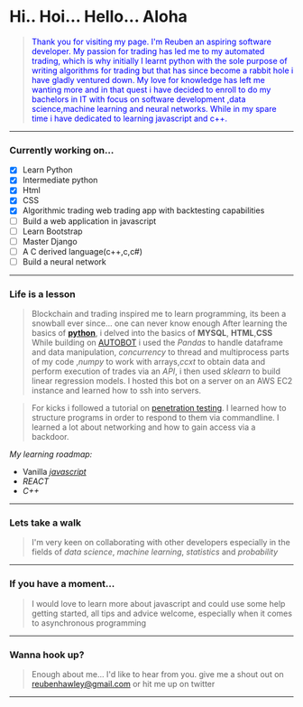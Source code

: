 # Hi.. Hoi... Hello... Aloha
> <span style="color:blue"> Thank you for visiting my page. I'm Reuben an aspiring software developer. My passion for trading has led me to my automated trading, which is why initially I learnt python with the sole purpose of writing algorithms for trading but that has since become a rabbit hole i have gladly ventured down. My love for knowledge has left me wanting more and in that quest i have decided to enroll to do my bachelors in IT with focus on software development ,data science,machine learning and neural networks. While in my spare time i have dedicated to learning javascript and c++. </span>
---
### Currently working on...
- [x] Learn Python
- [x] Intermediate python
- [x] Html
- [x] CSS
- [x] Algorithmic trading web trading app with backtesting capabilities
- [ ] Build a web application in javascript
- [ ] Learn Bootstrap
- [ ] Master Django
- [ ] A C derived language(c++,c,c#)
- [ ] Build a neural network

---
### Life is a lesson
>Blockchain and trading inspired me to learn programming, its been a snowball ever since... one can never know enough
After learning the basics of [**python**](https://www.spronck.net/pythonbook/dutchindex.xhtml), i delved into the basics of **MYSQL**, **HTML**,**CSS**
While building on [AUTOBOT](https://github.com/ReubenHawley/Autobot) i used the *Pandas* to handle dataframe and data manipulation, *concurrency* to thread and multiprocess parts of my code ,*numpy* to work with arrays,*ccxt* to obtain data and perform execution of trades via an *API*, i then used *sklearn* to build linear regression models. I hosted this bot on a server on an AWS EC2 instance and learned how to ssh into servers.

>For kicks i followed a tutorial on [penetration testing](https://github.com/ReubenHawley/Penetration_testing). I learned how to structure programs in order to respond to them via commandline. I learned a lot about networking and how to gain access via a backdoor.

*My learning roadmap:*
- Vanilla [*javascript*](https://www.udemy.com/course/modern-javascript-from-the-beginning/)
- *REACT*
- *C++*

--- 
### Lets take a walk
>I'm very keen on collaborating with other developers especially in the fields of *data science*, *machine learning*, *statistics* and *probability*
---
### If you have a moment...
>I would love to learn more about javascript and could use some help getting started, all tips and advice welcome, especially when it comes to asynchronous programming
---
### Wanna hook up?
> Enough about me... I'd like to hear from you. give me a shout out on reubenhawley@gmail.com or hit me up on twitter
---
